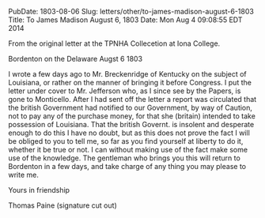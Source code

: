 PubDate: 1803-08-06
Slug: letters/other/to-james-madison-august-6-1803
Title: To James Madison  August 6, 1803
Date: Mon Aug  4 09:08:55 EDT 2014

   From the original letter at the TPNHA Collecetion at Iona College.

   Bordenton on the Delaware Augst 6 1803

   I wrote a few days ago to Mr. Breckenridge of Kentucky on the subject of
   Louisiana, or rather on the manner of bringing it before Congress. I put
   the letter under cover to Mr. Jefferson who, as I since see by the Papers,
   is gone to Monticello. After I had sent off the letter a report was
   circulated that the british Government had notified to our Government, by
   way of Caution, not to pay any of the purchase money, for that she
   (britain) intended to take possession of Louisiana. That the british
   Governt. is insolent and desperate enough to do this I have no doubt,
   but as this does not prove the fact I will be obliged to you to tell me,
   so far as you find yourself at liberty to do it, whether it be true or
   not. I can without making use of the fact make some use of the knowledge. 
   The gentleman who brings you this will return to Bordenton in a few days, 
   and take charge of any thing you may please to write me.
   
   Yours in friendship
   
   Thomas Paine (signature cut out)



